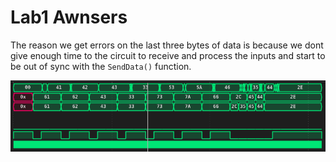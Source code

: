 # Lab1 Awnsers

The reason we get errors on the last three bytes of data is because we dont give enough time to the circuit to receive and process the inputs and start to be out of sync with the `SendData()` function.

![img1](img1.png)
